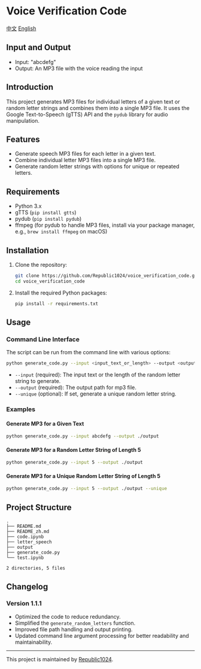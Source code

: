 # Voice Verification Code 

[中文](README_zh.md)
[English](README.md)

## Input and Output

- Input: "abcdefg"
- Output: An MP3 file with the voice reading the input

## Introduction

This project generates MP3 files for individual letters of a given text or random letter strings and combines them into a single MP3 file. It uses the Google Text-to-Speech (gTTS) API and the `pydub` library for audio manipulation.


## Features

- Generate speech MP3 files for each letter in a given text.
- Combine individual letter MP3 files into a single MP3 file.
- Generate random letter strings with options for unique or repeated letters.

## Requirements

- Python 3.x
- gTTS (`pip install gtts`)
- pydub (`pip install pydub`)
- ffmpeg (for pydub to handle MP3 files, install via your package manager, e.g., `brew install ffmpeg` on macOS)

## Installation

1. Clone the repository:
    ```sh
    git clone https://github.com/Republic1024/voice_verification_code.git
    cd voice_verification_code
    ```

2. Install the required Python packages:
    ```sh
    pip install -r requirements.txt
    ```

## Usage

### Command Line Interface

The script can be run from the command line with various options:

```sh
python generate_code.py --input <input_text_or_length> --output <output_file> [--unique]
```

- `--input` (required): The input text or the length of the random letter string to generate.
- `--output` (required): The output path for mp3 file.
- `--unique` (optional): If set, generate a unique random letter string.

### Examples

#### Generate MP3 for a Given Text

```sh
python generate_code.py --input abcdefg --output ./output
```

#### Generate MP3 for a Random Letter String of Length 5

```sh
python generate_code.py --input 5 --output ./output
```

#### Generate MP3 for a Unique Random Letter String of Length 5

```sh
python generate_code.py --input 5 --output ./output --unique
```

## Project Structure

```
.
├── README.md
├── README_zh.md
├── code.ipynb
├── letter_speech
├── output
├── generate_code.py
└── test.ipynb

2 directories, 5 files
```

## Changelog

### Version 1.1.1

- Optimized the code to reduce redundancy.
- Simplified the `generate_random_letters` function.
- Improved file path handling and output printing.
- Updated command line argument processing for better readability and maintainability.

---

This project is maintained by [Republic1024](https://github.com/Republic1024).

